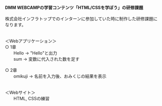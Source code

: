 <strong>DMM WEBCAMPの学習コンテンツ「HTML/CSSを学ぼう」の研修課題</strong><br>
<br>
株式会社インフラトップでのインターンに参加していた時に制作した研修課題になります。<br>
<br>
<br>
＜Webアプリケーション＞<br>
○ 1章<br>
　　Hello → "Hello"と出力<br>
　　sum → 変数に代入された数を足す<br>
<br>
○ 2章<br>
　　omikuji → 名前を入力後、おみくじの結果を表示<br>
<br>
<br>
＜Webサイト＞<br>
　　HTML, CSSの練習<br>
